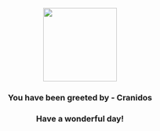 <p align="center">
    <img src="https://raw.githubusercontent.com/PokeAPI/sprites/master/sprites/pokemon/408.png" width="150" height="150">
</p>
<h3 align="center">You have been greeted by - <b>Cranidos</b></h3>
<h3 align="center">Have a wonderful day!</h3>
